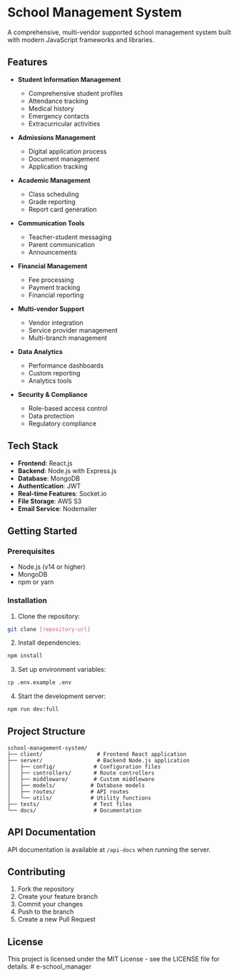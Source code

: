 # School Management System

A comprehensive, multi-vendor supported school management system built with modern JavaScript frameworks and libraries.

## Features

- **Student Information Management**
  - Comprehensive student profiles
  - Attendance tracking
  - Medical history
  - Emergency contacts
  - Extracurricular activities

- **Admissions Management**
  - Digital application process
  - Document management
  - Application tracking

- **Academic Management**
  - Class scheduling
  - Grade reporting
  - Report card generation

- **Communication Tools**
  - Teacher-student messaging
  - Parent communication
  - Announcements

- **Financial Management**
  - Fee processing
  - Payment tracking
  - Financial reporting

- **Multi-vendor Support**
  - Vendor integration
  - Service provider management
  - Multi-branch management

- **Data Analytics**
  - Performance dashboards
  - Custom reporting
  - Analytics tools

- **Security & Compliance**
  - Role-based access control
  - Data protection
  - Regulatory compliance

## Tech Stack

- **Frontend**: React.js
- **Backend**: Node.js with Express.js
- **Database**: MongoDB
- **Authentication**: JWT
- **Real-time Features**: Socket.io
- **File Storage**: AWS S3
- **Email Service**: Nodemailer

## Getting Started

### Prerequisites

- Node.js (v14 or higher)
- MongoDB
- npm or yarn

### Installation

1. Clone the repository:
```bash
git clone [repository-url]
```

2. Install dependencies:
```bash
npm install
```

3. Set up environment variables:
```bash
cp .env.example .env
```

4. Start the development server:
```bash
npm run dev:full
```

## Project Structure

```
school-management-system/
├── client/                 # Frontend React application
├── server/                 # Backend Node.js application
│   ├── config/            # Configuration files
│   ├── controllers/       # Route controllers
│   ├── middleware/        # Custom middleware
│   ├── models/           # Database models
│   ├── routes/           # API routes
│   └── utils/            # Utility functions
├── tests/                 # Test files
└── docs/                  # Documentation
```

## API Documentation

API documentation is available at `/api-docs` when running the server.

## Contributing

1. Fork the repository
2. Create your feature branch
3. Commit your changes
4. Push to the branch
5. Create a new Pull Request

## License

This project is licensed under the MIT License - see the LICENSE file for details. # e-school_manager

